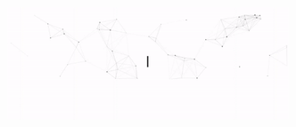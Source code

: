 
<img align="middle" alt="GIF" src="https://github.com/KOBriedis/KOBriedis/blob/main/assets/main_banner.gif"/>

<!--
**KOBriedis/KOBriedis** is a ✨ _special_ ✨ repository because its `README.md` (this file) appears on your GitHub profile.

Here are some ideas to get you started:

- 🔭 I’m currently working on ...
- 🌱 I’m currently learning ...
- 👯 I’m looking to collaborate on ...
- 🤔 I’m looking for help with ...
- 💬 Ask me about ...
- 📫 How to reach me: ...
- 😄 Pronouns: ...
- ⚡ Fun fact: ...
-->
